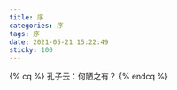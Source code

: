 ```yaml
---
title: 序
categories: 序
tags: 序
date: 2021-05-21 15:22:49
sticky: 100
---
```


{% cq %}
孔子云：何陋之有？
{% endcq %}
